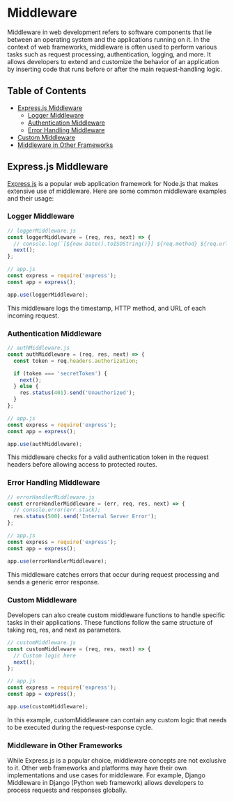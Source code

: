 # Middleware 

Middleware in web development refers to software components that lie between an operating system and the applications running on it. In the context of web frameworks, middleware is often used to perform various tasks such as request processing, authentication, logging, and more. It allows developers to extend and customize the behavior of an application by inserting code that runs before or after the main request-handling logic.

## Table of Contents

- [Express.js Middleware](#expressjs-middleware)
  - [Logger Middleware](#logger-middleware)
  - [Authentication Middleware](#authentication-middleware)
  - [Error Handling Middleware](#error-handling-middleware)
- [Custom Middleware](#custom-middleware)
- [Middleware in Other Frameworks](#middleware-in-other-frameworks)


## Express.js Middleware

[Express.js](https://expressjs.com/) is a popular web application framework for Node.js that makes extensive use of middleware. Here are some common middleware examples and their usage:

### Logger Middleware

```javascript
// loggerMiddleware.js
const loggerMiddleware = (req, res, next) => {
  // console.log(`[${new Date().toISOString()}] ${req.method} ${req.url}`);
  next();
};

// app.js
const express = require('express');
const app = express();

app.use(loggerMiddleware);
```
This middleware logs the timestamp, HTTP method, and URL of each incoming request.

### Authentication Middleware

```javascript
// authMiddleware.js
const authMiddleware = (req, res, next) => {
  const token = req.headers.authorization;

  if (token === 'secretToken') {
    next();
  } else {
    res.status(401).send('Unauthorized');
  }
};

// app.js
const express = require('express');
const app = express();

app.use(authMiddleware);
```
This middleware checks for a valid authentication token in the request headers before allowing access to protected routes.

### Error Handling Middleware

```javascript
// errorHandlerMiddleware.js
const errorHandlerMiddleware = (err, req, res, next) => {
  // console.error(err.stack);
  res.status(500).send('Internal Server Error');
};

// app.js
const express = require('express');
const app = express();

app.use(errorHandlerMiddleware);

```
This middleware catches errors that occur during request processing and sends a generic error response.

### Custom Middleware

Developers can also create custom middleware functions to handle specific tasks in their applications. These functions follow the same structure of taking req, res, and next as parameters.

``` javascript
// customMiddleware.js
const customMiddleware = (req, res, next) => {
  // Custom logic here
  next();
};

// app.js
const express = require('express');
const app = express();

app.use(customMiddleware);

```
In this example, customMiddleware can contain any custom logic that needs to be executed during the request-response cycle.

### Middleware in Other Frameworks
While Express.js is a popular choice, middleware concepts are not exclusive to it. Other web frameworks and platforms may have their own implementations and use cases for middleware. For example, Django Middleware in Django (Python web framework) allows developers to process requests and responses globally.

